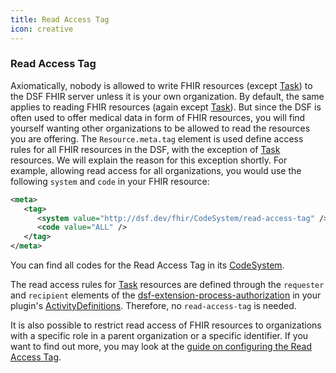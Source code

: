 ```yaml
---
title: Read Access Tag
icon: creative
---
```


### Read Access Tag

Axiomatically, nobody is allowed to write FHIR resources (except [Task](../../concepts/fhir/task.md)) to the DSF FHIR server
unless it is your own organization. By default, the same applies to reading FHIR resources
(again except [Task](../../concepts/fhir/task.md)). But since the DSF is often used to offer medical data in form of
FHIR resources, you will find yourself wanting other organizations to be allowed to read the resources you are offering.
The `Resource.meta.tag` element is used define access rules for all FHIR resources in the DSF, with the
exception of [Task](../../concepts/fhir/task.md) resources. We will explain the reason for this exception shortly.
For example, allowing read access for all organizations, you would use the following `system` and `code` in your FHIR resource:

```xml
<meta>
   <tag>
      <system value="http://dsf.dev/fhir/CodeSystem/read-access-tag" />
      <code value="ALL" />
   </tag>
</meta>
```
You can find all codes for the Read Access Tag in its [CodeSystem](https://github.com/datasharingframework/dsf/blob/main/dsf-fhir/dsf-fhir-validation/src/main/resources/fhir/CodeSystem/dsf-read-access-tag-1.0.0.xml).

The read access rules for [Task](../../concepts/fhir/task.md) resources are defined through the `requester` and `recipient` elements of the  [dsf-extension-process-authorization](https://github.com/datasharingframework/dsf/blob/main/dsf-fhir/dsf-fhir-validation/src/main/resources/fhir/StructureDefinition/dsf-extension-process-authorization-1.0.0.xml) in your plugin's
[ActivityDefinitions](../../concepts/fhir/activitydefinition.md). Therefore, no `read-access-tag` is needed.

It is also possible to restrict read access of FHIR resources to organizations with
a specific role in a parent organization or a specific identifier.
If you want to find out more, you may look at the [guide on configuring the Read Access Tag](../../guides/configuring-the-read-access-tag.md).
